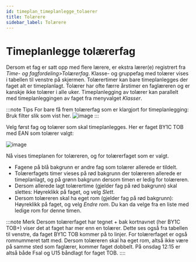 ```yaml
---
id: timeplan_timeplanlegge_tolaerer
title: Tolærere
sidebar_label: Tolærere
---
```


# Timeplanlegge tolærerfag
Dersom et fag er satt opp med flere lærere, er ekstra lærer(e) registrert fra _Time- og fagfordeling>Tolærerfag_. Klasse- og gruppefag med tolærer vises i tabellen til venstre på skjermen. Tolærertimer kan bare timeplanlegges der faget alt er timeplanlagt. Tolærer har ofte færre årstimer en faglæreren og er kanskje ikke tolærer i alle uker. Timeplanlegging av tolærer kan parallelt med timeplanleggingen av faget fra menyvalget _Klasser_. 

:::note Tips
For bare få frem tolærerfag som er klargjort for timeplanlegging: Bruk filter slik som vist her.
![image](https://user-images.githubusercontent.com/80097133/123410124-3af41580-d5af-11eb-8a68-ce8fd1dcb446.png)
:::

Velg først fag og tolærer som skal timeplanlegges. Her er faget BY1C TOB med EAN som tolærer valgt:

![image](https://user-images.githubusercontent.com/80097133/115712313-e9dc6100-a374-11eb-8e22-34255484eb20.png)

Nå vises timeplanen for tolæreren, og for tolærerfaget som er valgt.
- Fagene på blå bakgrunn er andre fag som tolærer allerede er tildelt.
- Tolærerfagets timer vieses på rød bakgrunn der tolæreren allerede er timeplanlagt, og på grønn bakgrunn dersom timen er ledig for tolæreren. 
- Dersom allerede lagt tolærertime (gjelder fag på rød bakgrunn) skal slettes: Høyreklikk på faget, og velg _Slett_.
- Dersom tolæreren skal ha eget rom (gjelder fag på rød bakgrunn): Høyreklikk på faget, og velg _Endre rom_. Du kan da velge fra en liste med ledige rom for denne timen.

:::note Merk
Dersom tolærerfaget har tegnet + bak kortnavnet (her BY1C TOB+) viser det at faget har mer enn en tolærer. Dette ses også fra tabellen til venstre, da faget BY1C TOB kommer på to linjer. For tolærerfaget er også romnummeret tatt med. Dersom tolæreren skal ha eget rom, altså ikke være på samme sted som faglærer, kommer faget dobbelt. På onsdag 12:15 er altså både Fsal og U15 båndlagt for faget TOB.
::::

